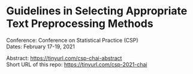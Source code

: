 # Guidelines in Selecting Appropriate Text Preprocessing Methods

Conference: Conference on Statistical Practice (CSP)  
Dates: February 17-19, 2021  
  
Abstract: https://tinyurl.com/csp-chai-abstract  
Short URL of this repo: https://tinyurl.com/csp-2021-chai
